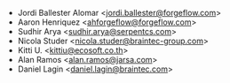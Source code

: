 - Jordi Ballester Alomar \<<jordi.ballester@forgeflow.com>\>
- Aaron Henriquez \<<ahforgeflow@forgeflow.com>\>
- Sudhir Arya \<<sudhir.arya@serpentcs.com>\>
- Nicola Studer \<<nicola.studer@braintec-group.com>\>
- Kitti U. \<<kittiu@ecosoft.co.th>\>
- Alan Ramos \<<alan.ramos@jarsa.com>\>
- Daniel Lagin \<<daniel.lagin@braintec.com>\>

